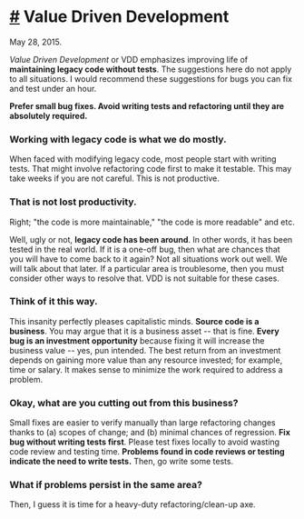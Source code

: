 # <a href="#20150528" id="20150528">#</a> Value Driven Development

May 28, 2015.

_Value Driven Development_ or VDD emphasizes improving life of
**maintaining legacy code without tests**.  The suggestions
here do not apply to all situations.  I would recommend these
suggestions for bugs you can fix and test under an hour.

**Prefer small bug fixes. Avoid writing tests and refactoring until
    they are absolutely required.**

### Working with legacy code is what we do mostly.

When faced with modifying legacy code, most people start with writing
tests. That might involve refactoring code first to make it testable.
This may take weeks if you are not careful. This is not productive.

### That is not lost productivity.

Right; "the code is more maintainable," "the code is more readable" and
etc.

Well, ugly or not, **legacy code has been around**. In
other words, it has been tested in the real world. If it is a one-off
bug, then what are chances that you will have to come back to it again?
Not all situations work out well.  We will talk about that later. If a
particular area is troublesome, then you must consider other ways to
resolve that. VDD is not suitable for these cases.

### Think of it this way.

This insanity perfectly pleases capitalistic minds. **Source code is a
business**. You may argue that it is a business asset -- that
is fine. **Every bug is an investment opportunity** because
fixing it will increase the business value -- yes, pun intended.  The
best return from an investment depends on gaining more value than any
resource invested; for example, time or salary. It makes sense to
minimize the work required to address a problem.

### Okay, what are you cutting out from this business?

Small fixes are easier to verify manually than large refactoring changes
thanks to (a) scopes of change; and (b) minimal chances of
regression. **Fix bug without writing tests first**. Please
test fixes locally to avoid wasting code review and testing time.
**Problems found in code reviews or testing indicate the need to write
tests.** Then, go write some tests.

### What if problems persist in the same area?

Then, I guess it is time for a heavy-duty refactoring/clean-up axe.
